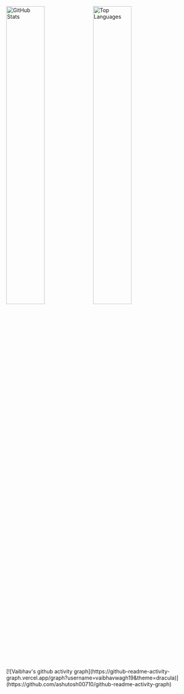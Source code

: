 <div>
  <img src="https://github-readme-stats.vercel.app/api?username=vaibhavwagh19&show_icons=true&theme=radical" alt="GitHub Stats" width="45%">
  <img src="https://github-readme-stats.vercel.app/api/top-langs/?username=vaibhavwagh19&layout=compact" alt="Top Languages" width="45%">
</div>
[![Vaibhav's github activity graph](https://github-readme-activity-graph.vercel.app/graph?username=vaibhavwagh19&theme=dracula)](https://github.com/ashutosh00710/github-readme-activity-graph)
